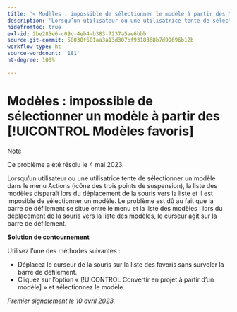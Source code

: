 ```yaml
---
title: '« Modèles : impossible de sélectionner le modèle à partir des Modèles favoris »'
description: 'Lorsqu’un utilisateur ou une utilisatrice tente de sélectionner un modèle dans le menu Actions (icône des trois points de suspension), la liste des modèles disparaît lors du déplacement de la souris vers la liste et il est imposible de sélectionner un modèle. Le problème est dû au fait que la barre de défilement se situe entre le menu et la liste des modèles : lors du déplacement de la souris vers la liste des modèles, le curseur agit sur la barre de défilement.'
hidefromtoc: true
exl-id: 2be285e6-c09c-4eb4-b383-7237a5ae6bbb
source-git-commit: 58038f681aa3a13d307bf9318368b7d99696b12b
workflow-type: ht
source-wordcount: '181'
ht-degree: 100%

---
```


# Modèles : impossible de sélectionner un modèle à partir des [!UICONTROL Modèles favoris]

>[!NOTE]
>
>Ce problème a été résolu le 4 mai 2023.

Lorsqu’un utilisateur ou une utilisatrice tente de sélectionner un modèle dans le menu Actions (icône des trois points de suspension), la liste des modèles disparaît lors du déplacement de la souris vers la liste et il est imposible de sélectionner un modèle. Le problème est dû au fait que la barre de défilement se situe entre le menu et la liste des modèles : lors du déplacement de la souris vers la liste des modèles, le curseur agit sur la barre de défilement.

**Solution de contournement**

Utilisez l’une des méthodes suivantes :

* Déplacez le curseur de la souris sur la liste des favoris sans survoler la barre de défilement.
* Cliquez sur l’option « [!UICONTROL Convertir en projet à partir d’un modèle] » et sélectionnez le modèle.

_Premier signalement le 10 avril 2023._
